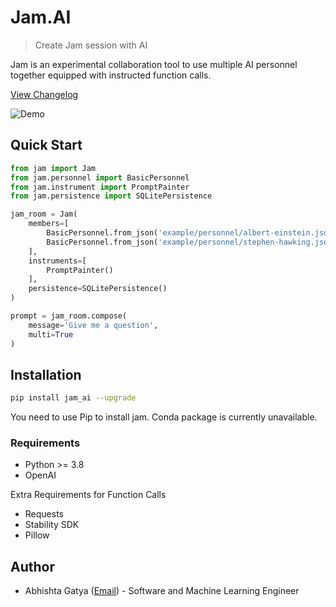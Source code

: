 # Jam.AI

> Create Jam session with AI

Jam is an experimental collaboration tool to use multiple AI personnel together equipped with instructed function calls.

[View Changelog](https://github.com/abhishtagatya/jam/blob/master/CHANGELOG.md)

![Demo](https://raw.githubusercontent.com/abhishtagatya/jam/master/docs/demo.png)

## Quick Start

```python
from jam import Jam
from jam.personnel import BasicPersonnel
from jam.instrument import PromptPainter
from jam.persistence import SQLitePersistence

jam_room = Jam(
    members=[
        BasicPersonnel.from_json('example/personnel/albert-einstein.json'),
        BasicPersonnel.from_json('example/personnel/stephen-hawking.json')
    ],
    instruments=[
        PromptPainter()
    ],
    persistence=SQLitePersistence()
)

prompt = jam_room.compose(
    message='Give me a question',
    multi=True
)

```

## Installation

```bash
pip install jam_ai --upgrade
```
You need to use Pip to install jam. Conda package is currently unavailable.

### Requirements
* Python >= 3.8
* OpenAI

Extra Requirements for Function Calls
* Requests
* Stability SDK
* Pillow

## Author
* Abhishta Gatya ([Email](mailto:abhishtagatya@yahoo.com)) - Software and Machine Learning Engineer
